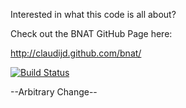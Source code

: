 Interested in what this code is all about?

Check out the BNAT GitHub Page here:

http://claudijd.github.com/bnat/

[![Build Status](https://secure.travis-ci.org/claudijd/bnat.png)](http://travis-ci.org/claudijd/bnat)

--Arbitrary Change--
